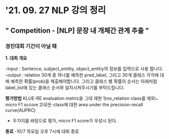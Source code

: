 
# '21. 09. 27 NLP 강의 정리

## " Competition - [NLP] 문장 내 개체간 관계 추출 "

### 경진대회 기간이 아닐 때

**1. 대회 개요**



-input : Sentence, subject_entitiy, object_entitiy의 정보를 입력으로 사용 합니다.
-output : relation 30개 중 하나를 예측한 pred_label, 그리고 30개 클래스 각각에 대해 예측한 확률(prob)을 제출해야합니다.
그리고 클래스 별 확률의 순서는 아래처럼 label_list에 있는 클래스 순서와 일치시켜주시기를 부탁드립니다.


**평가방법**
KLUE-RE evaluation metric을 그대 재현
1)no_relation class를 제외ㄴ micro F1 sccore
2)모든 class에 대한 area under the precision-recall curve(AUPRC)
- 두가지를 바탕으로 평가, micro F1 score가 우성시 된다.


**종료**
-10/7 목요일 오후 7시에 대회 종료


